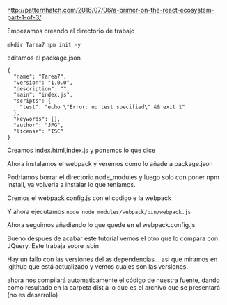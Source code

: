 http://patternhatch.com/2016/07/06/a-primer-on-the-react-ecosystem-part-1-of-3/

Empezamos creando el directorio de trabajo

`mkdir Tarea7`
`npm init -y`

editamos el package.json
```
{
  "name": "Tarea7",
  "version": "1.0.0",
  "description": "",
  "main": "index.js",
  "scripts": {
    "test": "echo \"Error: no test specified\" && exit 1"
  },
  "keywords": [],
  "author": "JPG",
  "license": "ISC"
}
```

Creamos index.html,index.js y ponemos lo que dice

Ahora instalamos el webpack y veremos como lo añade a package.json

Podriamos borrar el directorio node_modules y luego solo con poner npm install, ya volveria a instalar lo que teniamos.


Cremos el webpack.config.js con el codigo e la webpack

Y ahora ejecutamos
`node node_modules/webpack/bin/webpack.js`


Ahora seguimos añadiendo lo que quede en el webpack.config.js


Bueno despues de acabar este tutorial vemos el otro que lo compara con JQuery. Este trabaja sobre jsbin




Hay un fallo con las versiones del as dependencias... asi que miramos en lgithub que está actualizado y vemos cuales son las versiones.

ahora nos compilará automaticamente el código de nuestra fuente, dando como resultado en la carpeta dist a lo que es el archivo que se presentará (no es desarrollo)
